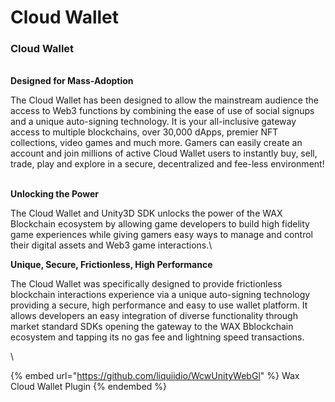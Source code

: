 # Cloud Wallet

### Cloud Wallet

\
**Designed for Mass-Adoption**

The Cloud Wallet has been designed to allow the mainstream audience the access to Web3 functions by combining the ease of use of social signups and a unique auto-signing technology. It is your all-inclusive gateway access to multiple blockchains, over 30,000 dApps, premier NFT collections, video games and much more. Gamers can easily create an account and join millions of active Cloud Wallet users to instantly buy, sell, trade, play and explore in a secure, decentralized and fee-less environment!

\
**Unlocking the Power**

The Cloud Wallet and Unity3D SDK unlocks the power of the WAX Blockchain ecosystem by allowing game developers to build high fidelity game experiences while giving gamers easy ways to manage and control their digital assets and Web3 game interactions.\


**Unique, Secure, Frictionless, High Performance**

The Cloud Wallet was specifically designed to provide frictionless blockchain interactions experience via a unique auto-signing technology providing a secure, high performance and easy to use wallet platform. It allows developers an easy integration of diverse functionality through market standard SDKs opening the gateway to the WAX Bblockchain ecosystem and tapping its no gas fee and lightning speed transactions.

\


{% embed url="https://github.com/liquiidio/WcwUnityWebGl" %}
Wax Cloud Wallet Plugin
{% endembed %}

